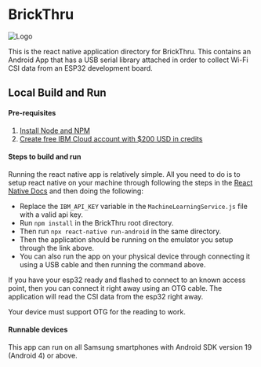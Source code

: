 # BrickThru
![Logo](https://user-images.githubusercontent.com/36399893/142739089-30e61f10-7c2d-4071-9e11-8b09551447ff.png)

This is the react native application directory for BrickThru. This contains an Android App that has a USB serial library attached in order to collect Wi-Fi CSI data from an ESP32 development board.



## Local Build and Run

#### Pre-requisites
1. [Install Node and NPM](https://nodejs.org/en/download/)
2. [Create free IBM Cloud account with $200 USD in credits](https://developer.ibm.com/callforcode/get-started/)


#### Steps to build and run
Running the react native app is relatively simple. All you need to do is to setup react native on your machine through following the steps in the [React Native Docs](https://reactnative.dev/docs/getting-started) and then doing the following:

  - Replace the `IBM_API_KEY` variable in the `MachineLearningService.js` file with a valid api key.
  - Run `npm install` in the BrickThru root directory.
  - Then run `npx react-native run-android` in the same directory.
  - Then the application should be running on the emulator you setup through the link above.
  - You can also run the app on your physical device through connecting it using a USB cable and then running the command above.


If you have your esp32 ready and flashed to connect to an known access point, then you can connect it right away using an OTG cable. The application will read the CSI data from the esp32 right away.

Your device must support OTG for the reading to work.

#### Runnable devices
This app can run on all Samsung smartphones with Android SDK version 19 (Android 4) or above.
